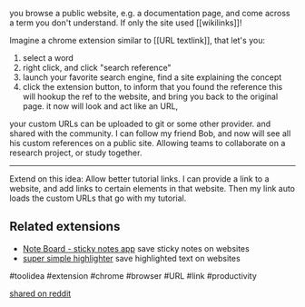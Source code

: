 you browse a public website, e.g. a documentation page, and come across a term you don't understand. If only the site used [[wikilinks]]!

Imagine a chrome extension similar to [[URL textlink]], that let's you:
1. select a word
2. right click, and click "search reference"
3. launch your favorite search engine, find a site explaining the concept
4. click the extension button, to inform that you found the reference
this will hookup the ref to the website, and bring you back to the original page.
it now will look and act like an URL, 

your custom URLs can be uploaded to git or some other provider. 
and shared with the community.
I can follow my friend Bob, and now will see all his custom references on a public site. Allowing teams to collaborate on a research project, or study together.

---------
Extend on this idea:
Allow better tutorial links. I can provide a link to a website, and add links to certain elements in that website. Then my link auto loads the custom URLs that go with my tutorial.

## Related extensions
- [Note Board - sticky notes app](https://chrome.google.com/webstore/detail/note-board-sticky-notes-a/goficmpcgcnombioohjcgdhbaloknabb) save sticky notes on websites
- [super simple highlighter](https://chrome.google.com/webstore/detail/super-simple-highlighter/hhlhjgianpocpoppaiihmlpgcoehlhio?hl=en) save highlighted text on websites


#toolidea #extension #chrome #browser #URL #link #productivity

[shared on reddit](https://www.reddit.com/r/PKMS/comments/104d2dd/link_unlinked_websites/)
